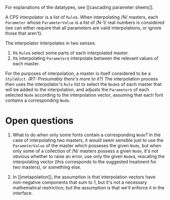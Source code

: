 For explanations of the datatypes, see [[cascading parameter sheets]].

A CPS interpolator is a list of `Rule`s. When interpolating /N/ masters, each `Parameter` whose `ParameterValue` is a list of /N-1/ real numbers is considered (we can either require that all parameters are valid interpolations, or ignore those that aren't).

The interpolator interpolates in two senses:

1. Its `Rule`s select some parts of each interpolated master.
2. Its interpolating `Parameter`s interpolate between the relevant values of each master.

For the purposes of interpolation, a master is itself considered to be a `StyleDict`. *(RT: Presumably there's more to it?)* The interpolation process then uses the interpolator's `Rule` list to select the `Node`s of each master that will be added to the interpolation, and adjusts the `Parameter`s of each selected `Node` according to the interpolation vector, assuming that each font contains a corresponding `Node`.

# Open questions

1. What to do when only some fonts contain a corresponding `Node`? In the case of interpolating two masters, it would seem sensible just to use the `ParameterValue` of the master which posseses the given `Node`, but when only some of a collection of /N/ masters possess a given `Node`, it's not obvious whether to raise an error, use only the given `Node`s, rescaling the interpolating vector (this corresponds to the suggested treatment for two masters), or something else.

2. In [[metapolation]], the assumption is that interpolation vectors have non-negative components that sum to 1, but it's not a necessary mathematical restriction; but the assumption is that we'll enforce it in the interface.